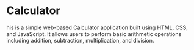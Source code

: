 # Calculator
his is a simple web-based Calculator application built using HTML, CSS, and JavaScript. It allows users to perform basic arithmetic operations including addition, subtraction, multiplication, and division.
